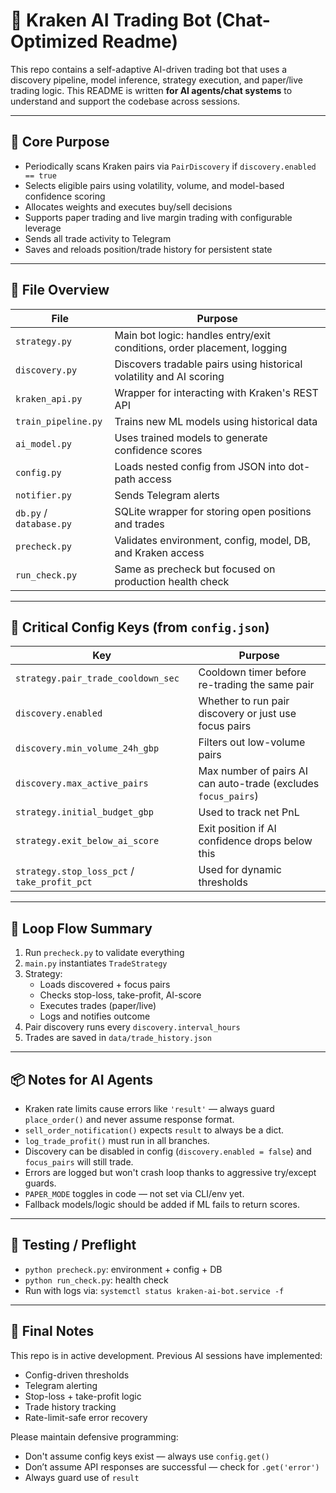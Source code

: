 # 🧠 Kraken AI Trading Bot (Chat-Optimized Readme)

This repo contains a self-adaptive AI-driven trading bot that uses a discovery pipeline, model inference, strategy execution, and paper/live trading logic. This README is written **for AI agents/chat systems** to understand and support the codebase across sessions.

---

## 🔧 Core Purpose

- Periodically scans Kraken pairs via `PairDiscovery` if `discovery.enabled == true`
- Selects eligible pairs using volatility, volume, and model-based confidence scoring
- Allocates weights and executes buy/sell decisions
- Supports paper trading and live margin trading with configurable leverage
- Sends all trade activity to Telegram
- Saves and reloads position/trade history for persistent state

---

## 📁 File Overview

| File                  | Purpose                                                                 |
|-----------------------|-------------------------------------------------------------------------|
| `strategy.py`         | Main bot logic: handles entry/exit conditions, order placement, logging |
| `discovery.py`        | Discovers tradable pairs using historical volatility and AI scoring     |
| `kraken_api.py`       | Wrapper for interacting with Kraken's REST API                          |
| `train_pipeline.py`   | Trains new ML models using historical data                              |
| `ai_model.py`         | Uses trained models to generate confidence scores                       |
| `config.py`           | Loads nested config from JSON into dot-path access                      |
| `notifier.py`         | Sends Telegram alerts                                                   |
| `db.py` / `database.py` | SQLite wrapper for storing open positions and trades                   |
| `precheck.py`         | Validates environment, config, model, DB, and Kraken access             |
| `run_check.py`        | Same as precheck but focused on production health check                 |

---

## 🔑 Critical Config Keys (from `config.json`)

| Key                              | Purpose                                                                 |
|----------------------------------|-------------------------------------------------------------------------|
| `strategy.pair_trade_cooldown_sec` | Cooldown timer before re-trading the same pair                        |
| `discovery.enabled`             | Whether to run pair discovery or just use focus pairs                  |
| `discovery.min_volume_24h_gbp`  | Filters out low-volume pairs                                           |
| `discovery.max_active_pairs`    | Max number of pairs AI can auto-trade (excludes `focus_pairs`)         |
| `strategy.initial_budget_gbp`   | Used to track net PnL                                                  |
| `strategy.exit_below_ai_score`  | Exit position if AI confidence drops below this                        |
| `strategy.stop_loss_pct` / `take_profit_pct` | Used for dynamic thresholds                               |

---

## 🔁 Loop Flow Summary

1. Run `precheck.py` to validate everything
2. `main.py` instantiates `TradeStrategy`
3. Strategy:
   - Loads discovered + focus pairs
   - Checks stop-loss, take-profit, AI-score
   - Executes trades (paper/live)
   - Logs and notifies outcome
4. Pair discovery runs every `discovery.interval_hours`
5. Trades are saved in `data/trade_history.json`

---

## 📦 Notes for AI Agents

- Kraken rate limits cause errors like `'result'` — always guard `place_order()` and never assume response format.
- `sell_order_notification()` expects `result` to always be a dict.
- `log_trade_profit()` must run in all branches.
- Discovery can be disabled in config (`discovery.enabled = false`) and `focus_pairs` will still trade.
- Errors are logged but won't crash loop thanks to aggressive try/except guards.
- `PAPER_MODE` toggles in code — not set via CLI/env yet.
- Fallback models/logic should be added if ML fails to return scores.

---

## 🧪 Testing / Preflight

- `python precheck.py`: environment + config + DB
- `python run_check.py`: health check
- Run with logs via: `systemctl status kraken-ai-bot.service -f`

---

## 🧠 Final Notes

This repo is in active development. Previous AI sessions have implemented:
- Config-driven thresholds
- Telegram alerting
- Stop-loss + take-profit logic
- Trade history tracking
- Rate-limit-safe error recovery

Please maintain defensive programming:
- Don't assume config keys exist — always use `config.get()`
- Don’t assume API responses are successful — check for `.get('error')`
- Always guard use of `result`

